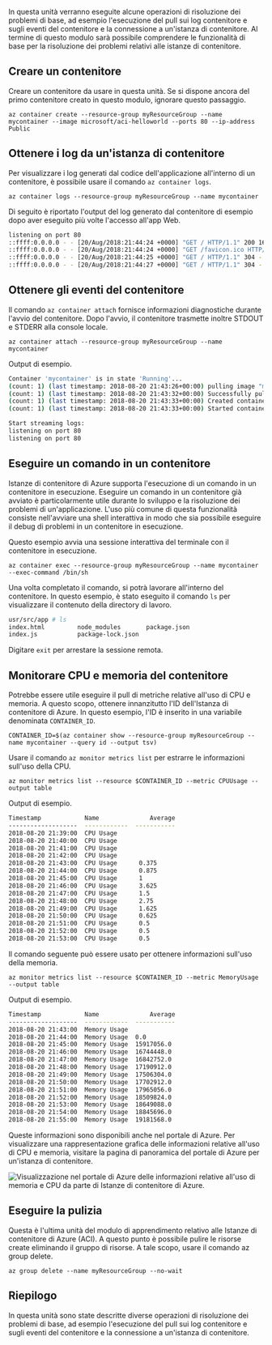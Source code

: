 In questa unità verranno eseguite alcune operazioni di risoluzione dei problemi di base, ad esempio l'esecuzione del pull sui log contenitore e sugli eventi del contenitore e la connessione a un'istanza di contenitore. Al termine di questo modulo sarà possibile comprendere le funzionalità di base per la risoluzione dei problemi relativi alle istanze di contenitore.

## <a name="create-a-container"></a>Creare un contenitore

Creare un contenitore da usare in questa unità. Se si dispone ancora del primo contenitore creato in questo modulo, ignorare questo passaggio.

```azurecli
az container create --resource-group myResourceGroup --name mycontainer --image microsoft/aci-helloworld --ports 80 --ip-address Public
```

## <a name="get-logs-from-a-container-instance"></a>Ottenere i log da un'istanza di contenitore

Per visualizzare i log generati dal codice dell'applicazione all'interno di un contenitore, è possibile usare il comando `az container logs`.

```azazurecli
az container logs --resource-group myResourceGroup --name mycontainer
```

Di seguito è riportato l'output del log generato dal contenitore di esempio dopo aver eseguito più volte l'accesso all'app Web.

```bash
listening on port 80
::ffff:0.0.0.0 - - [20/Aug/2018:21:44:24 +0000] "GET / HTTP/1.1" 200 1663 "-" "Mozilla/5.0 (Macintosh; Intel Mac OS X 10_13_6) AppleWebKit/537.36 (KHTML, like Gecko) Chrome/68.0.3440.106 Safari/537.36"
::ffff:0.0.0.0 - - [20/Aug/2018:21:44:24 +0000] "GET /favicon.ico HTTP/1.1" 404 150 "http://23.101.136.193/" "Mozilla/5.0 (Macintosh; Intel Mac OS X 10_13_6) AppleWebKit/537.36 (KHTML, like Gecko) Chrome/68.0.3440.106 Safari/537.36"
::ffff:0.0.0.0 - - [20/Aug/2018:21:44:25 +0000] "GET / HTTP/1.1" 304 - "-" "Mozilla/5.0 (Macintosh; Intel Mac OS X 10_13_6) AppleWebKit/537.36 (KHTML, like Gecko) Chrome/68.0.3440.106 Safari/537.36"
::ffff:0.0.0.0 - - [20/Aug/2018:21:44:27 +0000] "GET / HTTP/1.1" 304 - "-" "Mozilla/5.0 (Macintosh; Intel Mac OS X 10_13_6) AppleWebKit/537.36 (KHTML, like Gecko) Chrome/68.0.3440.106 Safari/537.36"
```

## <a name="get-container-events"></a>Ottenere gli eventi del contenitore

Il comando `az container attach` fornisce informazioni diagnostiche durante l'avvio del contenitore. Dopo l'avvio, il contenitore trasmette inoltre STDOUT e STDERR alla console locale.

```azazurecli
az container attach --resource-group myResourceGroup --name mycontainer
```

Output di esempio.


```bash
Container 'mycontainer' is in state 'Running'...
(count: 1) (last timestamp: 2018-08-20 21:43:26+00:00) pulling image "microsoft/aci-helloworld"
(count: 1) (last timestamp: 2018-08-20 21:43:32+00:00) Successfully pulled image "microsoft/aci-helloworld"
(count: 1) (last timestamp: 2018-08-20 21:43:33+00:00) Created container
(count: 1) (last timestamp: 2018-08-20 21:43:33+00:00) Started container

Start streaming logs:
listening on port 80
listening on port 80
```

## <a name="execute-a-command-in-a-container"></a>Eseguire un comando in un contenitore

Istanze di contenitore di Azure supporta l'esecuzione di un comando in un contenitore in esecuzione. Eseguire un comando in un contenitore già avviato è particolarmente utile durante lo sviluppo e la risoluzione dei problemi di un'applicazione. L'uso più comune di questa funzionalità consiste nell'avviare una shell interattiva in modo che sia possibile eseguire il debug di problemi in un contenitore in esecuzione.

Questo esempio avvia una sessione interattiva del terminale con il contenitore in esecuzione.

```azurecli
az container exec --resource-group myResourceGroup --name mycontainer --exec-command /bin/sh
```

Una volta completato il comando, si potrà lavorare all'interno del contenitore. In questo esempio, è stato eseguito il comando `ls` per visualizzare il contenuto della directory di lavoro.

```bash
usr/src/app # ls
index.html         node_modules       package.json
index.js           package-lock.json
```

Digitare `exit` per arrestare la sessione remota.

## <a name="monitor-container-cpu-and-memory"></a>Monitorare CPU e memoria del contenitore

Potrebbe essere utile eseguire il pull di metriche relative all'uso di CPU e memoria. A questo scopo, ottenere innanzitutto l'ID dell'Istanza di contenitore di Azure. In questo esempio, l'ID è inserito in una variabile denominata `CONTAINER_ID`.

```azurecli
CONTAINER_ID=$(az container show --resource-group myResourceGroup --name mycontainer --query id --output tsv)
```

Usare il comando `az monitor metrics list` per estrarre le informazioni sull'uso della CPU.

```azurecli
az monitor metrics list --resource $CONTAINER_ID --metric CPUUsage --output table
```

Output di esempio.

```bash
Timestamp            Name              Average
-------------------  ------------  -----------
2018-08-20 21:39:00  CPU Usage
2018-08-20 21:40:00  CPU Usage
2018-08-20 21:41:00  CPU Usage
2018-08-20 21:42:00  CPU Usage
2018-08-20 21:43:00  CPU Usage      0.375
2018-08-20 21:44:00  CPU Usage      0.875
2018-08-20 21:45:00  CPU Usage      1
2018-08-20 21:46:00  CPU Usage      3.625
2018-08-20 21:47:00  CPU Usage      1.5
2018-08-20 21:48:00  CPU Usage      2.75
2018-08-20 21:49:00  CPU Usage      1.625
2018-08-20 21:50:00  CPU Usage      0.625
2018-08-20 21:51:00  CPU Usage      0.5
2018-08-20 21:52:00  CPU Usage      0.5
2018-08-20 21:53:00  CPU Usage      0.5
```

Il comando seguente può essere usato per ottenere informazioni sull'uso della memoria.

```azurecli
az monitor metrics list --resource $CONTAINER_ID --metric MemoryUsage --output table
```

Output di esempio.

```bash
Timestamp            Name              Average
-------------------  ------------  -----------
2018-08-20 21:43:00  Memory Usage
2018-08-20 21:44:00  Memory Usage  0.0
2018-08-20 21:45:00  Memory Usage  15917056.0
2018-08-20 21:46:00  Memory Usage  16744448.0
2018-08-20 21:47:00  Memory Usage  16842752.0
2018-08-20 21:48:00  Memory Usage  17190912.0
2018-08-20 21:49:00  Memory Usage  17506304.0
2018-08-20 21:50:00  Memory Usage  17702912.0
2018-08-20 21:51:00  Memory Usage  17965056.0
2018-08-20 21:52:00  Memory Usage  18509824.0
2018-08-20 21:53:00  Memory Usage  18649088.0
2018-08-20 21:54:00  Memory Usage  18845696.0
2018-08-20 21:55:00  Memory Usage  19181568.0
```

Queste informazioni sono disponibili anche nel portale di Azure. Per visualizzare una rappresentazione grafica delle informazioni relative all'uso di CPU e memoria, visitare la pagina di panoramica del portale di Azure per un'istanza di contenitore.

![Visualizzazione nel portale di Azure delle informazioni relative all'uso di memoria e CPU da parte di Istanze di contenitore di Azure.](../media-draft/cpu-memory.png)

## <a name="clean-up"></a>Eseguire la pulizia

Questa è l'ultima unità del modulo di apprendimento relativo alle Istanze di contenitore di Azure (ACI). A questo punto è possibile pulire le risorse create eliminando il gruppo di risorse. A tale scopo, usare il comando az group delete.

```azurecli
az group delete --name myResourceGroup --no-wait
```

## <a name="summary"></a>Riepilogo

In questa unità sono state descritte diverse operazioni di risoluzione dei problemi di base, ad esempio l'esecuzione del pull sui log contenitore e sugli eventi del contenitore e la connessione a un'istanza di contenitore.
